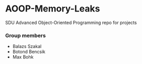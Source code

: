 # AOOP-Memory-Leaks
SDU Advanced Object-Oriented Programming repo for projects

### Group members
- Balazs Szakal
- Botond Bencsik
- Max Bohk
